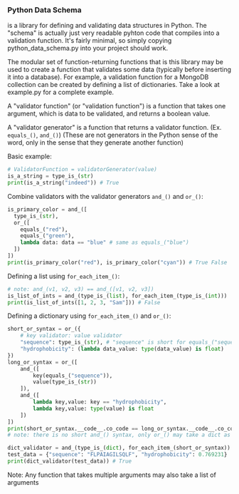 ### Python Data Schema
is a library for defining and validating data structures in Python. The "schema" is actually just very readable pyhton code that compiles into a validation function. It's fairly minimal, so simply copying python_data_schema.py into your project should work.

The modular set of function-returning functions that is this library may be used to create a function that validates some data (typically before inserting it into a database). For example, a validation function for a MongoDB collection can be created by defining a list of dictionaries. Take a look at example.py for a complete example.

A "validator function" (or "validation function") is a function that takes one argument, which is data to be validated, and returns a boolean value.

A "validator generator" is a function that returns a validator function. (Ex. ```equals_()```, ```and_()```) (These are not generators in the Python sense of the word, only in the sense that they generate another function)

Basic example:
```python
# ValidatorFunction = validatorGenerator(value)
is_a_string = type_is_(str)
print(is_a_string("indeed")) # True
```

Combine validators with the validator generators ```and_()``` and ```or_()```:
```python
is_primary_color = and_([
  type_is_(str),
  or_([
    equals_("red"),
    equals_("green"),
    lambda data: data == "blue" # same as equals_("blue")
  ])
])
print(is_primary_color("red"), is_primary_color("cyan")) # True False
```

Defining a list using ```for_each_item_()```:
```python
# note: and_(v1, v2, v3) == and_([v1, v2, v3])
is_list_of_ints = and_(type_is_(list), for_each_item_(type_is_(int)))
print(is_list_of_ints([1, 2, 3, "Sam"])) # False
```

Defining a dictionary using ```for_each_item_()``` and ```or_()```:
```python
short_or_syntax = or_({
    # key validator: value validator
    "sequence": type_is_(str), # "sequence" is short for equals_("sequence")
    "hydrophobicity": (lambda data_value: type(data_value) is float)
})
long_or_syntax = or_([
    and_([
        key(equals_("sequence")),
        value(type_is_(str))
    ]),
    and_([
        lambda key,value: key == "hydrophobicity",
        lambda key,value: type(value) is float
    ])
])
print(short_or_syntax.__code__.co_code == long_or_syntax.__code__.co_code) # True
# note: there is no short and_() syntax, only or_() may take a dict as an arg

dict_validator = and_(type_is_(dict), for_each_item_(short_or_syntax))
test_data = {"sequence": "FLPAIAGILSQLF", "hydrophobicity": 0.769231}
print(dict_validator(test_data)) # True
```
Note: Any function that takes multiple arguments may also take a list of arguments
